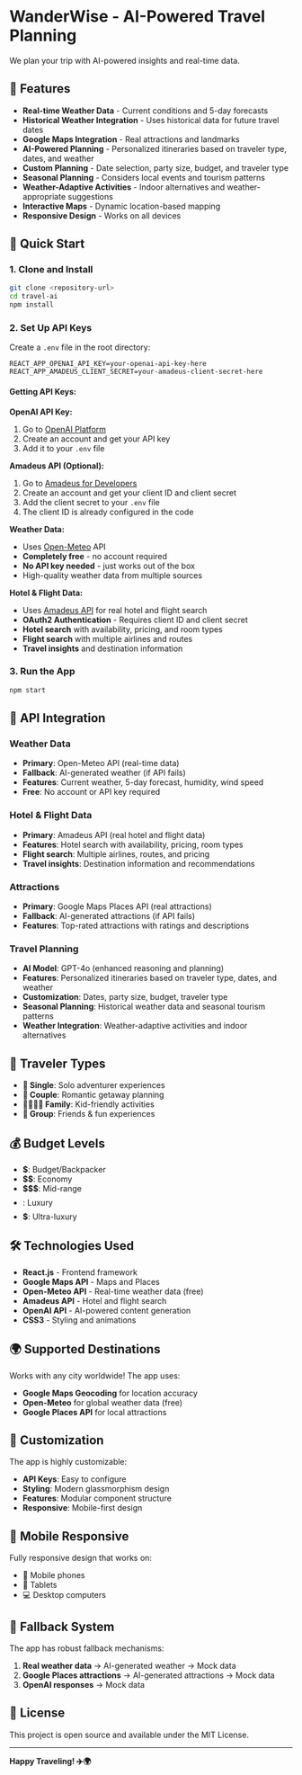 # WanderWise - AI-Powered Travel Planning

We plan your trip with AI-powered insights and real-time data.

## 🌟 Features

- **Real-time Weather Data** - Current conditions and 5-day forecasts
- **Historical Weather Integration** - Uses historical data for future travel dates
- **Google Maps Integration** - Real attractions and landmarks
- **AI-Powered Planning** - Personalized itineraries based on traveler type, dates, and weather
- **Custom Planning** - Date selection, party size, budget, and traveler type
- **Seasonal Planning** - Considers local events and tourism patterns
- **Weather-Adaptive Activities** - Indoor alternatives and weather-appropriate suggestions
- **Interactive Maps** - Dynamic location-based mapping
- **Responsive Design** - Works on all devices

## 🚀 Quick Start

### 1. Clone and Install
```bash
git clone <repository-url>
cd travel-ai
npm install
```

### 2. Set Up API Keys

Create a `.env` file in the root directory:

```env
REACT_APP_OPENAI_API_KEY=your-openai-api-key-here
REACT_APP_AMADEUS_CLIENT_SECRET=your-amadeus-client-secret-here
```

#### Getting API Keys:

**OpenAI API Key:**
1. Go to [OpenAI Platform](https://platform.openai.com/)
2. Create an account and get your API key
3. Add it to your `.env` file

**Amadeus API (Optional):**
1. Go to [Amadeus for Developers](https://developers.amadeus.com/)
2. Create an account and get your client ID and client secret
3. Add the client secret to your `.env` file
4. The client ID is already configured in the code

**Weather Data:**
- Uses [Open-Meteo](https://open-meteo.com/) API
- **Completely free** - no account required
- **No API key needed** - just works out of the box
- High-quality weather data from multiple sources

**Hotel & Flight Data:**
- Uses [Amadeus API](https://developers.amadeus.com/) for real hotel and flight search
- **OAuth2 Authentication** - Requires client ID and client secret
- **Hotel search** with availability, pricing, and room types
- **Flight search** with multiple airlines and routes
- **Travel insights** and destination information

### 3. Run the App
```bash
npm start
```

## 🔧 API Integration

### Weather Data
- **Primary**: Open-Meteo API (real-time data)
- **Fallback**: AI-generated weather (if API fails)
- **Features**: Current weather, 5-day forecast, humidity, wind speed
- **Free**: No account or API key required

### Hotel & Flight Data
- **Primary**: Amadeus API (real hotel and flight data)
- **Features**: Hotel search with availability, pricing, room types
- **Flight search**: Multiple airlines, routes, and pricing
- **Travel insights**: Destination information and recommendations

### Attractions
- **Primary**: Google Maps Places API (real attractions)
- **Fallback**: AI-generated attractions (if API fails)
- **Features**: Top-rated attractions with ratings and descriptions

### Travel Planning
- **AI Model**: GPT-4o (enhanced reasoning and planning)
- **Features**: Personalized itineraries based on traveler type, dates, and weather
- **Customization**: Dates, party size, budget, traveler type
- **Seasonal Planning**: Historical weather data and seasonal tourism patterns
- **Weather Integration**: Weather-adaptive activities and indoor alternatives

## 🎯 Traveler Types

- **👤 Single**: Solo adventurer experiences
- **💑 Couple**: Romantic getaway planning
- **👨‍👩‍👧‍👦 Family**: Kid-friendly activities
- **👥 Group**: Friends & fun experiences

## 💰 Budget Levels

- **$**: Budget/Backpacker
- **$$**: Economy
- **$$$**: Mid-range
- **$$$$**: Luxury
- **$$$$$**: Ultra-luxury

## 🛠️ Technologies Used

- **React.js** - Frontend framework
- **Google Maps API** - Maps and Places
- **Open-Meteo API** - Real-time weather data (free)
- **Amadeus API** - Hotel and flight search
- **OpenAI API** - AI-powered content generation
- **CSS3** - Styling and animations

## 🌍 Supported Destinations

Works with any city worldwide! The app uses:
- **Google Maps Geocoding** for location accuracy
- **Open-Meteo** for global weather data (free)
- **Google Places API** for local attractions

## 🎨 Customization

The app is highly customizable:
- **API Keys**: Easy to configure
- **Styling**: Modern glassmorphism design
- **Features**: Modular component structure
- **Responsive**: Mobile-first design

## 📱 Mobile Responsive

Fully responsive design that works on:
- 📱 Mobile phones
- 📱 Tablets
- 💻 Desktop computers

## 🔄 Fallback System

The app has robust fallback mechanisms:
1. **Real weather data** → AI-generated weather → Mock data
2. **Google Places attractions** → AI-generated attractions → Mock data
3. **OpenAI responses** → Mock data

## 📄 License

This project is open source and available under the MIT License.

---

**Happy Traveling! ✈️🌍**
